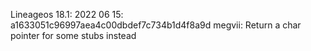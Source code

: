 Lineageos 18.1:
	2022 06 15: a1633051c96997aea4c00dbdef7c734b1d4f8a9d megvii: Return a char pointer for some stubs instead